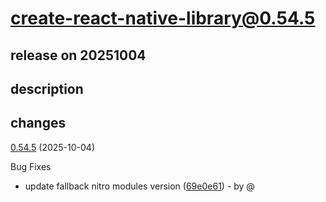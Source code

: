 # create-react-native-library@0.54.5

## release on 20251004
## description
## changes
<a href="https://github.com/callstack/react-native-builder-bob/compare/create-react-native-library@0.54.4...create-react-native-library@0.54.5">0.54.5</a> (2025-10-04)

Bug Fixes

* update fallback nitro modules version (<a href="https://github.com/callstack/react-native-builder-bob/commit/69e0e61fd58134a8ca54689b0313485f31cd2769">69e0e61</a>) - by @

